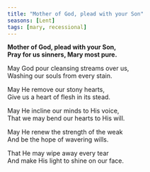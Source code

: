 ```yaml
---
title: "Mother of God, plead with your Son"
seasons: [Lent]
tags: [mary, recessional]
---
```


**Mother of God, plead with your Son,   
Pray for us sinners, Mary most pure.**

May God pour cleansing streams over us,   
Washing our souls from every stain.

May He remove our stony hearts,   
Give us a heart of flesh in its stead.

May He incline our minds to His voice,   
That we may bend our hearts to His will.

May He renew the strength of the weak   
And be the hope of wavering wills.

That He may wipe away every tear   
And make His light to shine on our face.
